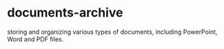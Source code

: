 # documents-archive
storing and organizing various types of documents, including PowerPoint, Word and PDF files.
